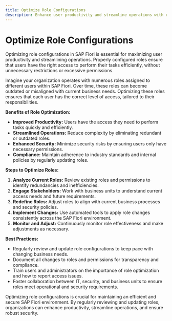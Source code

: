 ```yaml
---
title: Optimize Role Configurations
description: Enhance user productivity and streamline operations with optimized role configurations in SAP Fiori.
---
```

# Optimize Role Configurations

Optimizing role configurations in SAP Fiori is essential for maximizing user productivity and streamlining operations. Properly configured roles ensure that users have the right access to perform their tasks efficiently, without unnecessary restrictions or excessive permissions.

Imagine your organization operates with numerous roles assigned to different users within SAP Fiori. Over time, these roles can become outdated or misaligned with current business needs. Optimizing these roles ensures that each user has the correct level of access, tailored to their responsibilities.

<!-- [![](res/role-optimization.png)](res/role-optimization.png) -->

**Benefits of Role Optimization:**

- **Improved Productivity:** Users have the access they need to perform tasks quickly and efficiently.
- **Streamlined Operations:** Reduce complexity by eliminating redundant or outdated roles.
- **Enhanced Security:** Minimize security risks by ensuring users only have necessary permissions.
- **Compliance:** Maintain adherence to industry standards and internal policies by regularly updating roles.

**Steps to Optimize Roles:**

1. **Analyze Current Roles:** Review existing roles and permissions to identify redundancies and inefficiencies.
2. **Engage Stakeholders:** Work with business units to understand current access needs and future requirements.
3. **Redefine Roles:** Adjust roles to align with current business processes and security policies.
4. **Implement Changes:** Use automated tools to apply role changes consistently across the SAP Fiori environment.
5. **Monitor and Adjust:** Continuously monitor role effectiveness and make adjustments as necessary.

**Best Practices:**

- Regularly review and update role configurations to keep pace with changing business needs.
- Document all changes to roles and permissions for transparency and compliance.
- Train users and administrators on the importance of role optimization and how to report access issues.
- Foster collaboration between IT, security, and business units to ensure roles meet operational and security requirements.

Optimizing role configurations is crucial for maintaining an efficient and secure SAP Fiori environment. By regularly reviewing and updating roles, organizations can enhance productivity, streamline operations, and ensure robust security.